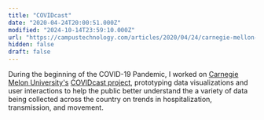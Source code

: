 ```yaml
---
title: "COVIDcast"
date: "2020-04-24T20:00:51.000Z"
modified: "2024-10-14T23:59:10.000Z"
url: "https://campustechnology.com/articles/2020/04/24/carnegie-mellon-maps-offer-more-data-for-covid-19-forecasting.aspx"
hidden: false
draft: false
---
```

During the beginning of the COVID-19 Pandemic, I worked on [Carnegie Melon University's](https://campustechnology.com/articles/2020/04/24/carnegie-mellon-maps-offer-more-data-for-covid-19-forecasting.aspx) [COVIDcast project](https://delphi.cmu.edu/epidemic-signals/), prototyping data visualizations and user interactions to help the public better understand the a variety of data being collected across the country on trends in hospitalization, transmission, and movement.